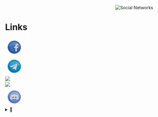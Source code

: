 <img align='right' height='160' style="margin-right:20px" src='pics/socialTree.gif' alt='Social Networks'>

<br>
<h1>Links</h1>

  <footer class="footer">
	<a href="https://www.facebook.com/profile.php?id=100089282311710">
		<aside class="facebook">
		<img src="pics/facebook.png" width="60">
		</aside>
	<a href="https://telegram.me/GerryLeng">
		<aside class="telegram">
		<img src="pics/telegram.png" width="60">
		</aside>
	<a href="https://www.instagram.com/gerry.leng/">
		<aside class="instagram">
		<img src="pics/instagram.png" width="60">
		</aside>
	<a href="https://www.linkedin.com/in/gerry-leng-8b71b4260/">
		<aside class="linkedin">
		<img src="pics/linkedin.png" width="60">
		</aside>
	<a href="https://discord.gg/FVVhEG5y2g">
		<aside class="discord">
		<img src="pics/discord.png" width="60">
		</aside>
	</a>


 
</details>
 
<details close="true">
  <summary><b> 🚀&nbsp;</b></summary>
  <p>
 <h3> My gif search engine:<h3/> https://gerryleng.github.io/
	<br />
	  <br />
  </p>
</details>
